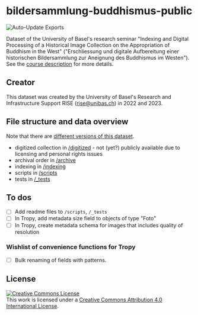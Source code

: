 # bildersammlung-buddhismus-public

![Auto-Update Exports](https://github.com/sorinmarti/tropy_test/actions/workflows/main.yml/badge.svg)

Dataset of the University of Basel's research seminar "Indexing and Digital Processing of a Historical Image Collection on the Appropriation of Buddhism in the West" ("Erschliessung und digitale Aufbereitung einer historischen Bildersammlung zur Aneignung des Buddhismus im Westen"). See the [course description](https://vorlesungsverzeichnis.unibas.ch/de/home?id=274243) for more details.
## Creator

This dataset was created by the University of Basel's Research and Infrastructure Support RISE (rise@unibas.ch) in 2022 and 2023.

## File structure and data overview

Note that there are [different versions of this dataset](https://github.com/RISE-UNIBAS/bildersammlung-buddhismus-public/releases).

- digitized collection in [/digitized](https://github.com/RISE-UNIBAS/bildersammlung-buddhismus-public/tree/main/digitized) - not (yet?) publicly available due to licensing and personal rights issues
- archival order in [/archive](https://github.com/RISE-UNIBAS/bildersammlung-buddhismus-public/tree/main/archive)
- indexing in [/indexing](https://github.com/RISE-UNIBAS/bildersammlung-buddhismus-public/tree/main/indexing)
- scripts in [/scripts](https://github.com/RISE-UNIBAS/bildersammlung-buddhismus-public/tree/main/scripts)
- tests in [/_tests](https://github.com/RISE-UNIBAS/bildersammlung-buddhismus-public/tree/main/_tests)

## To dos

- [ ] Add readme files to `/scripts`, `/_tests`
- [ ] In Tropy, add metadata size field to objects of type "Foto"
- [ ] In Tropy, create metadata schema for images that includes quality of resolution

### Wishlist of convenience functions for Tropy

- [ ] Bulk renaming of fields with patterns.

## License

<a rel="license" href="http://creativecommons.org/licenses/by/4.0/"><img alt="Creative Commons License" style="border-width:0" src="https://i.creativecommons.org/l/by/4.0/88x31.png" /></a><br />This work is licensed under a <a rel="license" href="http://creativecommons.org/licenses/by/4.0/">Creative Commons Attribution 4.0 International License</a>.

